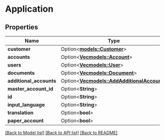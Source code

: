 # Application

## Properties

Name | Type | Description | Notes
------------ | ------------- | ------------- | -------------
**customer** | Option<[**models::Customer**](Customer.md)> |  | [optional]
**accounts** | Option<[**Vec<models::Account>**](Account.md)> |  | [optional]
**users** | Option<[**Vec<models::User>**](User.md)> |  | [optional]
**documents** | Option<[**Vec<models::Document>**](Document.md)> |  | [optional]
**additional_accounts** | Option<[**Vec<models::AddAdditionalAccount>**](AddAdditionalAccount.md)> |  | [optional]
**master_account_id** | Option<**String**> |  | [optional]
**id** | Option<**String**> |  | [optional]
**input_language** | Option<**String**> |  | [optional]
**translation** | Option<**bool**> |  | [optional]
**paper_account** | Option<**bool**> |  | [optional]

[[Back to Model list]](../README.md#documentation-for-models) [[Back to API list]](../README.md#documentation-for-api-endpoints) [[Back to README]](../README.md)
